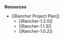 **Resources**
* [[Rancher Project Plan]]
  * [[Rancher-1.2.0]]
  * [[Rancher-1.1.3]]
  * [[Rancher-1.0.2]]